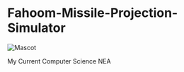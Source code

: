 # Fahoom-Missile-Projection-Simulator

![Mascot](https://github.com/DucksterBoo123/Fahoom-Missile-Projection-Simulator/blob/main/.png)

My Current Computer Science NEA
